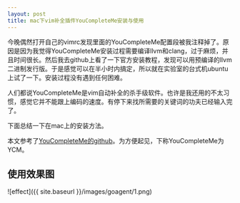 ```yaml
---
layout: post
title: mac下vim补全插件YouCompleteMe安装与使用
---
```


今晚偶然打开自己的vimrc发现里面的YouCompleteMe配置段被我注释掉了。原因是因为我觉得YouCompleteMe安装过程需要编译llvm和clang，过于麻烦，并且时间很长。然后我去github上看了一下官方安装教程，发现可以用预编译的llvm二进制发行版。于是感觉可以在半小时内搞定，所以就在实验室的台式机ubuntu上试了一下。安装过程没有遇到任何困难。

人们都说YouCompleteMe是vim自动补全的杀手级软件。也许是我还用的不太习惯，感觉它并不能跟上编码的速度。有停下来找所需要的关键词的功夫已经输入完了。

下面总结一下在mac上的安装方法。

本文参考了[YouCompleteMe的github](https://github.com/Valloric/YouCompleteMe)。为方便起见，下称YouCompleteMe为YCM。

## 使用效果图

![effect]({{ site.baseurl }}/images/goagent/1.png)